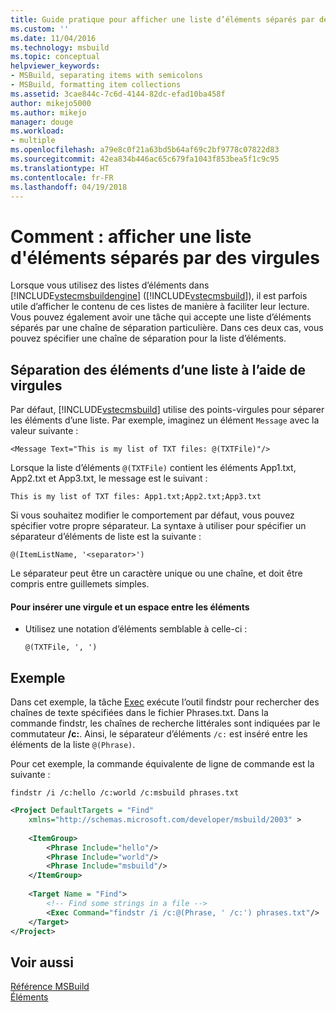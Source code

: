 ```yaml
---
title: Guide pratique pour afficher une liste d’éléments séparés par des virgules | Microsoft Docs
ms.custom: ''
ms.date: 11/04/2016
ms.technology: msbuild
ms.topic: conceptual
helpviewer_keywords:
- MSBuild, separating items with semicolons
- MSBuild, formatting item collections
ms.assetid: 3cae844c-7c6d-4144-82dc-efad10ba458f
author: mikejo5000
ms.author: mikejo
manager: douge
ms.workload:
- multiple
ms.openlocfilehash: a79e8c0f21a63bd5b64af69c2bf9778c07822d83
ms.sourcegitcommit: 42ea834b446ac65c679fa1043f853bea5f1c9c95
ms.translationtype: HT
ms.contentlocale: fr-FR
ms.lasthandoff: 04/19/2018
---
```

# <a name="how-to-display-an-item-list-separated-with-commas"></a>Comment : afficher une liste d'éléments séparés par des virgules
Lorsque vous utilisez des listes d’éléments dans [!INCLUDE[vstecmsbuildengine](../msbuild/includes/vstecmsbuildengine_md.md)] ([!INCLUDE[vstecmsbuild](../extensibility/internals/includes/vstecmsbuild_md.md)]), il est parfois utile d’afficher le contenu de ces listes de manière à faciliter leur lecture. Vous pouvez également avoir une tâche qui accepte une liste d’éléments séparés par une chaîne de séparation particulière. Dans ces deux cas, vous pouvez spécifier une chaîne de séparation pour la liste d’éléments.  
  
## <a name="separating-items-in-a-list-with-commas"></a>Séparation des éléments d’une liste à l’aide de virgules  
 Par défaut, [!INCLUDE[vstecmsbuild](../extensibility/internals/includes/vstecmsbuild_md.md)] utilise des points-virgules pour séparer les éléments d’une liste. Par exemple, imaginez un élément `Message` avec la valeur suivante :  
  
 `<Message Text="This is my list of TXT files: @(TXTFile)"/>`  
  
 Lorsque la liste d’éléments `@(TXTFile)` contient les éléments App1.txt, App2.txt et App3.txt, le message est le suivant :  
  
 `This is my list of TXT files: App1.txt;App2.txt;App3.txt`  
  
 Si vous souhaitez modifier le comportement par défaut, vous pouvez spécifier votre propre séparateur. La syntaxe à utiliser pour spécifier un séparateur d’éléments de liste est la suivante :  
  
 `@(ItemListName, '<separator>')`  
  
 Le séparateur peut être un caractère unique ou une chaîne, et doit être compris entre guillemets simples.  
  
#### <a name="to-insert-a-comma-and-a-space-between-items"></a>Pour insérer une virgule et un espace entre les éléments  
  
-   Utilisez une notation d’éléments semblable à celle-ci :  
  
     `@(TXTFile, ', ')`  
  
## <a name="example"></a>Exemple  
 Dans cet exemple, la tâche [Exec](../msbuild/exec-task.md) exécute l’outil findstr pour rechercher des chaînes de texte spécifiées dans le fichier Phrases.txt. Dans la commande findstr, les chaînes de recherche littérales sont indiquées par le commutateur **/c:**. Ainsi, le séparateur d’éléments `/c:` est inséré entre les éléments de la liste `@(Phrase)`.  
  
 Pour cet exemple, la commande équivalente de ligne de commande est la suivante :  
  
 `findstr /i /c:hello /c:world /c:msbuild phrases.txt`  
  
```xml  
<Project DefaultTargets = "Find"  
    xmlns="http://schemas.microsoft.com/developer/msbuild/2003" >  
  
    <ItemGroup>  
        <Phrase Include="hello"/>  
        <Phrase Include="world"/>  
        <Phrase Include="msbuild"/>  
    </ItemGroup>  
  
    <Target Name = "Find">  
        <!-- Find some strings in a file -->  
        <Exec Command="findstr /i /c:@(Phrase, ' /c:') phrases.txt"/>  
    </Target>  
</Project>  
```  
  
## <a name="see-also"></a>Voir aussi  
 [Référence MSBuild](../msbuild/msbuild-reference.md)   
 [Éléments](../msbuild/msbuild-items.md)